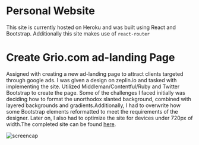 # Personal Website

This site is currently hosted on Heroku and was built using React and Bootstrap.
Additionally this site makes use of `react-router`

# Create Grio.com ad-landing Page

Assigned with creating a new ad-landing page to attract clients targeted through google ads. I was given a design on zeplin.io and tasked with implementing the site. Utilized Middleman/Contentful/Ruby and Twitter Bootstrap to create the page. Some of the challenges I faced initially was deciding how to format the unorthodox slanted background, combined with layered backgrounds and gradients.Additionally, I had to overwrite how some Bootstrap elements reformatted to meet the requirements of the designer. Later on, I also had to optimize the site for devices under 720px of width.The completed site can be found [here](http://grio.com/web-ux-design-services/).


![screencap](https://i.imgur.com/NKmo4lS.jpg)  
